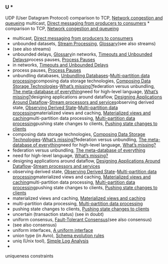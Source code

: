 ### U * 
UDP (User Datagram Protocol) comparison to TCP, [Network congestion and queueing](ch08.html#idm140605760957904)
multicast, [Direct messaging from producers to consumers](ch11.html#idm140605757286112) * comparison to TCP, [Network congestion and queueing](ch08.html#idm140605760957904)
* multicast, [Direct messaging from producers to consumers](ch11.html#idm140605757286112)
* unbounded datasets, [Stream Processing](ch11.html#idm140605757371648), [Glossary](glossary01.html#idm140605754379120)(see also streams)
* (see also streams)
* unbounded delays, [Glossary](glossary01.html#idm140605754378288)in networks, [Timeouts and Unbounded Delays](ch08.html#idm140605760994096)process pauses, [Process Pauses](ch08.html#idm140605760540112)
* in networks, [Timeouts and Unbounded Delays](ch08.html#idm140605760994096)
* process pauses, [Process Pauses](ch08.html#idm140605760540112)
* unbundling databases, [Unbundling Databases](ch12.html#ix_unbunddb)-[Multi-partition data processing](ch12.html#idm140605755458320)composing data storage technologies, [Composing Data Storage Technologies](ch12.html#ix_unbunddbstore)-[What’s missing?](ch12.html#idm140605755721408)federation versus unbundling, [The meta-database of everything](ch12.html#idm140605755797984)need for high-level language, [What’s missing?](ch12.html#idm140605755735136)designing applications around dataflow, [Designing Applications Around Dataflow](ch12.html#ix_unbdbdesapp)-[Stream processors and services](ch12.html#idm140605755578896)observing derived state, [Observing Derived State](ch12.html#ix_unbdbderstate)-[Multi-partition data processing](ch12.html#idm140605755462720)materialized views and caching, [Materialized views and caching](ch12.html#idm140605755558224)multi-partition data processing, [Multi-partition data processing](ch12.html#idm140605755475696)pushing state changes to clients, [Pushing state changes to clients](ch12.html#idm140605755529392)
* composing data storage technologies, [Composing Data Storage Technologies](ch12.html#ix_unbunddbstore)-[What’s missing?](ch12.html#idm140605755721408)federation versus unbundling, [The meta-database of everything](ch12.html#idm140605755797984)need for high-level language, [What’s missing?](ch12.html#idm140605755735136)
* federation versus unbundling, [The meta-database of everything](ch12.html#idm140605755797984)
* need for high-level language, [What’s missing?](ch12.html#idm140605755735136)
* designing applications around dataflow, [Designing Applications Around Dataflow](ch12.html#ix_unbdbdesapp)-[Stream processors and services](ch12.html#idm140605755578896)
* observing derived state, [Observing Derived State](ch12.html#ix_unbdbderstate)-[Multi-partition data processing](ch12.html#idm140605755462720)materialized views and caching, [Materialized views and caching](ch12.html#idm140605755558224)multi-partition data processing, [Multi-partition data processing](ch12.html#idm140605755475696)pushing state changes to clients, [Pushing state changes to clients](ch12.html#idm140605755529392)
* materialized views and caching, [Materialized views and caching](ch12.html#idm140605755558224)
* multi-partition data processing, [Multi-partition data processing](ch12.html#idm140605755475696)
* pushing state changes to clients, [Pushing state changes to clients](ch12.html#idm140605755529392)
* uncertain (transaction status) (see in doubt)
* uniform consensus, [Fault-Tolerant Consensus](ch09.html#idm140605759010496)(see also consensus)
* (see also consensus)
* uniform interfaces, [A uniform interface](ch10.html#idm140605758323504)
* union type (in Avro), [Schema evolution rules](ch04.html#idm140605776977712)
* uniq (Unix tool), [Simple Log Analysis](ch10.html#idm140605758557504)
* 
uniqueness constraints